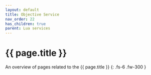 ```yaml
---
layout: default
title: Objective Service
nav_order: 22
has_children: true
parent: Lua services
---
```


# {{ page.title }}


An overview of pages related to the {{ page.title }}
{: .fs-6 .fw-300 }
